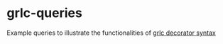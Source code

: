 # grlc-queries
Example queries to illustrate the functionalities of [grlc decorator syntax](https://github.com/CLARIAH/grlc/tree/dev#decorator-syntax)
